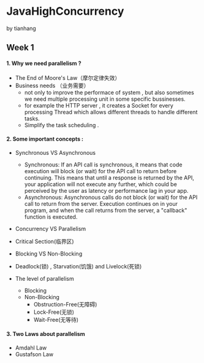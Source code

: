 # JavaHighConcurrency
by tianhang
## Week 1
#### 1. Why we need parallelism ?

- The End of Moore's Law（摩尔定律失效）
- Business needs （业务需要）
  - not only to improve the performace of system , but also sometimes we need multiple processing unit in some specific bussinesses.
  - for example the HTTP server , it creates a Socket for every processing Thread which allows different threads to handle different tasks.
  - Simplify the task scheduling .
  
#### 2. Some important concepts :
- Synchronous VS Asynchronous
  - Synchronous:
    If an API call is synchronous, it means that code execution will block (or wait) for the API call to return before continuing. This means that until a response is returned by the API, your application will not execute any further, which could be perceived by the user as latency or performance lag in your app.
  - Asynchronous:
    Asynchronous calls do not block (or wait) for the API call to return from the server. Execution continues on in your program, and when the call returns from the server, a "callback" function is executed.

- Concurrency VS Parallelism
- Critical Section(临界区)
- Blocking VS Non-Blocking
- Deadlock(锁) , Starvation(饥饿) and Livelock(死锁)
- The level of parallelism
  - Blocking
  - Non-Blocking
    - Obstruction-Free(无障碍)
    - Lock-Free(无锁)
    - Wait-Free(无等待)

#### 3. Two Laws about parallelism 
- Amdahl Law
- Gustafson Law
